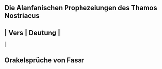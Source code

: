 ## Die Alanfanischen Prophezeiungen des Thamos Nostriacus

| Vers | Deutung |
-------
| 

## Orakelsprüche von Fasar

